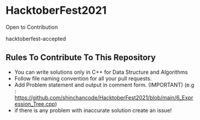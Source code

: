 # HacktoberFest2021
Open to Contribution

hacktoberfest-accepted

## Rules To Contribute To This Repository

-   You can write solutions only in C++ for Data Structure and Algorithms 
-   Follow file naming convention for all your pull requests.
-   Add Problem statement and output in comment form. (IMPORTANT) (e.g : https://github.com/shinchancode/HacktoberFest2021/blob/main/6_Expression_Tree.cpp)
-   if there is any problem with inaccurate solution create an issue!
